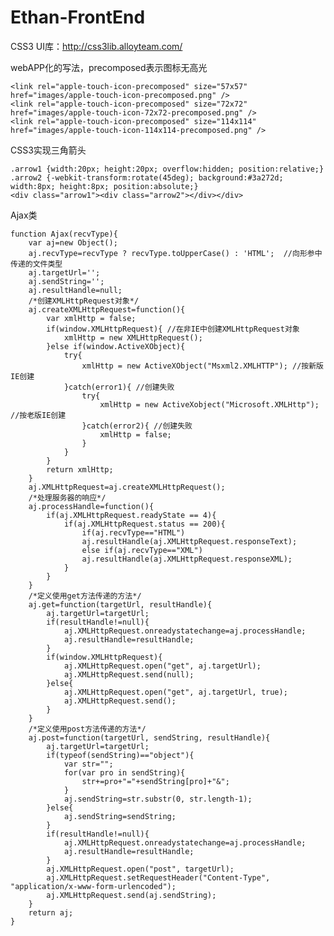 Ethan-FrontEnd
==============

CSS3 UI库：http://css3lib.alloyteam.com/

webAPP化的写法，precomposed表示图标无高光

    <link rel="apple-touch-icon-precomposed" size="57x57" href="images/apple-touch-icon-precomposed.png" />
    <link rel="apple-touch-icon-precomposed" size="72x72" href="images/apple-touch-icon-72x72-precomposed.png" />
    <link rel="apple-touch-icon-precomposed" size="114x114" href="images/apple-touch-icon-114x114-precomposed.png" />

CSS3实现三角箭头

    .arrow1 {width:20px; height:20px; overflow:hidden; position:relative;}
    .arrow2 {-webkit-transform:rotate(45deg); background:#3a272d; width:8px; height:8px; position:absolute;}
    <div class="arrow1"><div class="arrow2"></div></div>
    
Ajax类

    function Ajax(recvType){
        var aj=new Object();
        aj.recvType=recvType ? recvType.toUpperCase() : 'HTML';  //向形参中传递的文件类型
        aj.targetUrl='';
        aj.sendString='';
        aj.resultHandle=null;
        /*创建XMLHttpRequest对象*/
        aj.createXMLHttpRequest=function(){
            var xmlHttp = false;
            if(window.XMLHttpRequest){ //在非IE中创建XMLHttpRequest对象
                xmlHttp = new XMLHttpRequest();
            }else if(window.ActiveXObject){
                try{
                    xmlHttp = new ActiveXObject("Msxml2.XMLHTTP"); //按新版IE创建
                }catch(error1){ //创建失败
                    try{
                        xmlHttp = new ActiveXobject("Microsoft.XMLHttp"); //按老版IE创建
                    }catch(error2){ //创建失败
                        xmlHttp = false;
                    }
                }
            }
            return xmlHttp;
        }
        aj.XMLHttpRequest=aj.createXMLHttpRequest();
        /*处理服务器的响应*/
        aj.processHandle=function(){
            if(aj.XMLHttpRequest.readyState == 4){
                if(aj.XMLHttpRequest.status == 200){
                    if(aj.recvType=="HTML")
                    aj.resultHandle(aj.XMLHttpRequest.responseText);
                    else if(aj.recvType=="XML")
                    aj.resultHandle(aj.XMLHttpRequest.responseXML);
                }
            }
        }
        /*定义使用get方法传递的方法*/
        aj.get=function(targetUrl, resultHandle){
            aj.targetUrl=targetUrl;    
            if(resultHandle!=null){
                aj.XMLHttpRequest.onreadystatechange=aj.processHandle;    
                aj.resultHandle=resultHandle;    
            }
            if(window.XMLHttpRequest){
                aj.XMLHttpRequest.open("get", aj.targetUrl);
                aj.XMLHttpRequest.send(null);
            }else{
                aj.XMLHttpRequest.open("get", aj.targetUrl, true);
                aj.XMLHttpRequest.send();
            }
        }
        /*定义使用post方法传递的方法*/
        aj.post=function(targetUrl, sendString, resultHandle){
            aj.targetUrl=targetUrl;
            if(typeof(sendString)=="object"){
                var str="";
                for(var pro in sendString){
                    str+=pro+"="+sendString[pro]+"&";    
                }
                aj.sendString=str.substr(0, str.length-1);
            }else{
                aj.sendString=sendString;
            }
            if(resultHandle!=null){
                aj.XMLHttpRequest.onreadystatechange=aj.processHandle;    
                aj.resultHandle=resultHandle;    
            }
            aj.XMLHttpRequest.open("post", targetUrl);
            aj.XMLHttpRequest.setRequestHeader("Content-Type", "application/x-www-form-urlencoded");
            aj.XMLHttpRequest.send(aj.sendString);  
        }
        return aj;
    }
